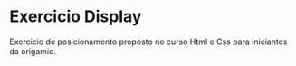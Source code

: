 # Exercicio Display

Exercicio de posicionamento proposto no curso Html e Css para iniciantes da origamid.
